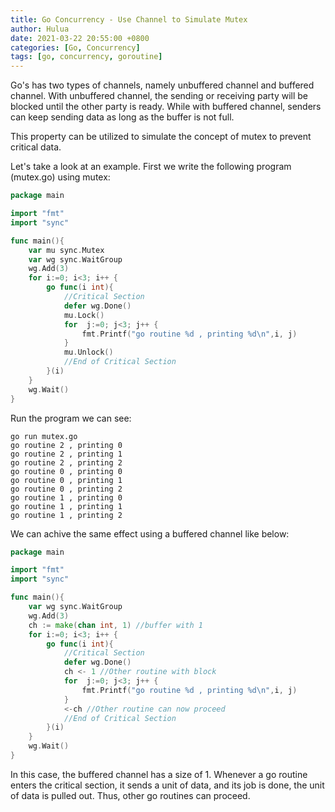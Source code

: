 ```yaml
---
title: Go Concurrency - Use Channel to Simulate Mutex
author: Hulua
date: 2021-03-22 20:55:00 +0800
categories: [Go, Concurrency]
tags: [go, concurrency, goroutine]
---
```


Go's has two types of channels, namely unbuffered channel and buffered channel. With unbuffered channel, the sending or receiving party will be blocked until the other party is ready. While with buffered channel, senders can keep sending data as long as the buffer is not full.

This property can be utilized to simulate the concept of mutex to prevent critical data. 

Let's take a look at an example.  First we write the following program (mutex.go) using mutex:

```go
package main

import "fmt"
import "sync"

func main(){
    var mu sync.Mutex
    var wg sync.WaitGroup
    wg.Add(3)
    for i:=0; i<3; i++ {
        go func(i int){
            //Critical Section
            defer wg.Done()
            mu.Lock()
            for  j:=0; j<3; j++ {
                fmt.Printf("go routine %d , printing %d\n",i, j)
            }
            mu.Unlock()
            //End of Critical Section
        }(i)
    }
    wg.Wait()
}
```

Run the program we can see:

```console
go run mutex.go
go routine 2 , printing 0
go routine 2 , printing 1
go routine 2 , printing 2
go routine 0 , printing 0
go routine 0 , printing 1
go routine 0 , printing 2
go routine 1 , printing 0
go routine 1 , printing 1
go routine 1 , printing 2
```
We can achive the same effect using a buffered channel like below:

```go
package main

import "fmt"
import "sync"

func main(){
    var wg sync.WaitGroup
    wg.Add(3)
    ch := make(chan int, 1) //buffer with 1
    for i:=0; i<3; i++ {
        go func(i int){
            //Critical Section
            defer wg.Done()
            ch <- 1 //Other routine with block
            for  j:=0; j<3; j++ {
                fmt.Printf("go routine %d , printing %d\n",i, j)
            }
            <-ch //Other routine can now proceed
            //End of Critical Section
        }(i)
    }
    wg.Wait()
}
```

In this case, the buffered channel has a size of 1. Whenever a go routine enters the critical section, it sends a unit of data, and its job is done, the unit of data is pulled out. Thus, other go routines can proceed.
